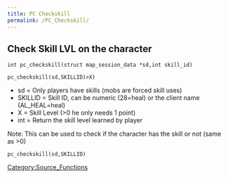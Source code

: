 ```yaml
---
title: PC Checkskill
permalink: /PC_Checkskill/
---
```


Check Skill LVL on the character
--------------------------------

`int pc_checkskill(struct map_session_data *sd,int skill_id)`

`pc_checkskill(sd,SKILLID)>X)`

-   sd = Only players have skills (mobs are forced skill uses)
-   SKILLID = Skill ID, can be numeric (28=heal) or the client name (AL_HEAL=heal)
-   X = Skill Level (&gt;0 he only needs 1 point)
-   int = Return the skill level learned by player

Note: This can be used to check if the character has the skill or not (same as &gt;0)

`pc_checkskill(sd,SKILLID)`

[Category:Source_Functions](Source_Functions)